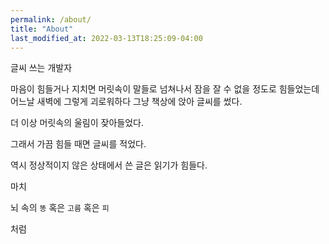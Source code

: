 ```yaml
---
permalink: /about/
title: "About"
last_modified_at: 2022-03-13T18:25:09-04:00
---
```


글씨 쓰는 개발자

마음이 힘들거나 지치면 머릿속이 말들로 넘쳐나서 잠을 잘 수 없을 정도로 힘들었는데 어느날 새벽에 그렇게 괴로워하다 그냥 책상에 앉아 글씨를 썼다.

더 이상 머릿속의 울림이 잦아들었다.

그래서 가끔 힘들 때면 글씨를 적었다.

역시 정상적이지 않은 상태에서 쓴 글은 읽기가 힘들다.

마치

뇌 속의 `똥` 혹은 `고름` 혹은 `피`

처럼

